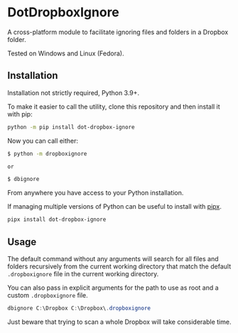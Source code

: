 # DotDropboxIgnore

A cross-platform module to facilitate ignoring files and folders in a Dropbox folder.

Tested on Windows and Linux (Fedora).

## Installation

Installation not strictly required, Python 3.9+.

To make it easier to call the utility, clone this repository and then install it with pip:

```bash
python -m pip install dot-dropbox-ignore
```

Now you can call either:

```bash
$ python -m dropboxignore

or

$ dbignore
```

From anywhere you have access to your Python installation.

If managing multiple versions of Python can be useful to install with [pipx](https://github.com/pypa/pipx).

```bash
pipx install dot-dropbox-ignore
```

## Usage

The default command without any arguments will search for all files and folders recursively from the current working directory that match the default `.dropboxignore` file in the current working directory.

You can also pass in explicit arguments for the path to use as root and a custom `.dropboxignore` file.

```powershell
dbignore C:\Dropbox C:\Dropbox\.dropboxignore
```

Just beware that trying to scan a whole Dropbox will take considerable time.
